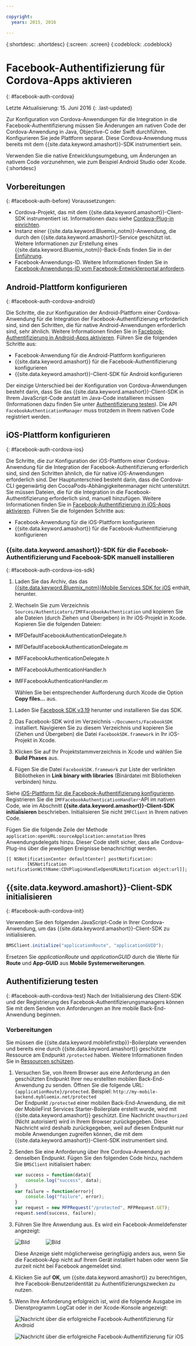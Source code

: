 ```yaml
---

copyright:
  years: 2015, 2016

---
```

{:shortdesc: .shortdesc}
{:screen: .screen}
{:codeblock: .codeblock}

# Facebook-Authentifizierung für Cordova-Apps aktivieren
{: #facebook-auth-cordova}

Letzte Aktualisierung: 15. Juni 2016
{: .last-updated}


Zur Konfiguration von Cordova-Anwendungen für die Integration in die Facebook-Authentifizierung müssen Sie Änderungen am nativen Code der Cordova-Anwendung in Java, Objective-C oder Swift durchführen. Konfigurieren Sie jede Plattform separat. Diese Cordova-Anwendung muss bereits mit dem {{site.data.keyword.amashort}}-SDK instrumentiert sein. 


Verwenden Sie die native Entwicklungsumgebung, um Änderungen an nativem Code vorzunehmen, wie zum Beispiel Android Studio oder Xcode.
{:shortdesc}

## Vorbereitungen
{: #facebook-auth-before}
Voraussetzungen:
* Cordova-Projekt, das mit dem {{site.data.keyword.amashort}}-Client-SDK instrumentiert ist. Informationen dazu siehe [Cordova-Plug-in einrichten](https://console.{DomainName}/docs/services/mobileaccess/getting-started-cordova.html).
* Instanz einer {{site.data.keyword.Bluemix_notm}}-Anwendung, die durch den {{site.data.keyword.amashort}}-Service geschützt ist. Weitere Informationen zur Erstellung eines {{site.data.keyword.Bluemix_notm}}-Back-Ends finden Sie in der [Einführung](index.html).
* Facebook-Anwendungs-ID. Weitere Informationen finden Sie in [Facebook-Anwendungs-ID vom Facebook-Entwicklerportal anfordern](https://console.{DomainName}/docs/services/mobileaccess/facebook-auth-overview.html#facebook-appID).



## Android-Plattform konfigurieren
{: #facebook-auth-cordova-android}

Die Schritte, die zur Konfiguration der Android-Plattform einer Cordova-Anwendung für die Integration der Facebook-Authentifizierung erforderlich sind, sind den Schritten, die für native Android-Anwendungen erforderlich sind, sehr ähnlich. Weitere Informationen finden Sie in [Facebook-Authentifizierung in Android-Apps aktivieren](https://console.{DomainName}/docs/services/mobileaccess/facebook-auth-android.html). Führen Sie die folgenden Schritte aus:

* Facebook-Anwendung für die Android-Plattform konfigurieren
* {{site.data.keyword.amashort}} für die Facebook-Authentifizierung konfigurieren
* {{site.data.keyword.amashort}}-Client-SDK für Android konfigurieren

Der einzige Unterschied bei der Konfiguration von Cordova-Anwendungen besteht darin, dass Sie das {{site.data.keyword.amashort}}-Client-SDK in Ihrem JavaScript-Code anstatt im Java-Code installieren müssen (Informationen dazu finden Sie unter [Authentifizierung testen](#facebook-auth-cordova-test)). Die API `FacebookAuthenticationManager` muss trotzdem in Ihrem nativen Code registriert werden.

## iOS-Plattform konfigurieren
{: #facebook-auth-cordova-ios}

Die Schritte, die zur Konfiguration der iOS-Plattform einer Cordova-Anwendung für die Integration der Facebook-Authentifizierung erforderlich sind, sind den Schritten ähnlich, die für native iOS-Anwendungen erforderlich sind. Der Hauptunterschied besteht darin, dass die Cordova-CLI gegenwärtig den CocoaPods-Abhängigkeitenmanager nicht unterstützt. Sie müssen Dateien, die für die Integration in die Facebook-Authentifizierung erforderlich sind, manuell hinzufügen. Weitere Informationen finden Sie in [Facebook-Authentifizierung in iOS-Apps aktivieren](https://console.{DomainName}/docs/services/mobileaccess/facebook-auth-ios.html). Führen Sie die folgenden Schritte aus:

* Facebook-Anwendung für die iOS-Plattform konfigurieren
* {{site.data.keyword.amashort}} für die Facebook-Authentifizierung konfigurieren

### {{site.data.keyword.amashort}}-SDK für die Facebook-Authentifizierung und Facebook-SDK manuell installieren
{: #facebook-auth-cordova-ios-sdk}
1. Laden Sie das Archiv, das das [{{site.data.keyword.Bluemix_notm}}Mobile Services SDK for iOS](https://hub.jazz.net/git/bluemixmobilesdk/imf-ios-sdk/archive?revstr=master) enthält, herunter.

1. Wechseln Sie zum Verzeichnis `Sources/Authenticators/IMFFacebookAuthentication` und kopieren Sie alle Dateien (durch Ziehen und Übergeben) in Ihr iOS-Projekt in Xcode. Kopieren Sie die folgenden Dateien:
  * IMFDefaultFacebookAuthenticationDelegate.h
  * IMFDefaultFacebookAuthenticationDelegate.m
  * IMFFacebookAuthenticationDelegate.h
  * IMFFacebookAuthenticationHandler.h
  * IMFFacebookAuthenticationHandler.m

	Wählen Sie bei entsprechender Aufforderung durch Xcode die Option **Copy files...** aus.

1. Laden Sie [Facebook SDK v3.19](https://developers.facebook.com/resources/facebook-ios-sdk-3.19.pkg) herunter und installieren Sie das SDK.

1. Das Facebook-SDK wird im Verzeichnis `~/Documents/FacebookSDK` installiert. Navigieren Sie zu diesem Verzeichnis und kopieren Sie (Ziehen und Übergeben) die Datei `FacebookSDK.framework` in Ihr iOS-Projekt in Xcode.

1. 	Klicken Sie auf Ihr Projektstammverzeichnis in Xcode und wählen Sie **Build Phases** aus.

1. Fügen Sie die Datei `FacebookSDK.framework` zur Liste der verlinkten Bibliotheken in **Link binary with libraries** (Binärdatei mit Bibliotheken verbinden) hinzu.

 Siehe [iOS-Plattform für die Facebook-Authentifizierung konfigurieren](https://console.{DomainName}/docs/services/mobileaccess/facebook-auth-ios.html). Registrieren Sie die `IMFFacebookAuthenticationHandler`-API im nativen Code, wie im Abschnitt **{{site.data.keyword.amashort}}-Client-SDK initialisieren** beschrieben. Initialisieren Sie nicht `IMFClient` in Ihrem nativen Code.

Fügen Sie die folgende Zeile der Methode `application:openURL:sourceApplication:annotation` Ihres Anwendungsdelegats hinzu. Dieser Code stellt sicher, dass alle Cordova-Plug-ins über die jeweiligen Ereignisse benachrichtigt werden.

```
[[ NSNotificationCenter defaultCenter] postNotification:
		[NSNotification notificationWithName:CDVPluginHandleOpenURLNotification object:url]];      
```

## {{site.data.keyword.amashort}}-Client-SDK initialisieren
{: #facebook-auth-cordova-init}

Verwenden Sie den folgenden JavaScript-Code in Ihrer Cordova-Anwendung, um das {{site.data.keyword.amashort}}-Client-SDK zu initialisieren.

```JavaScript
BMSClient.initialize("applicationRoute", "applicationGUID");
```

Ersetzen Sie *applicationRoute* und *applicationGUID* durch die Werte für **Route** und **App-GUID** aus **Mobile Systemerweiterungen**.

## Authentifizierung testen
{: #facebook-auth-cordova-test}
Nach der Initialisierung des Client-SDK und der Registrierung des Facebook-Authentifizierungsmanagers können Sie mit dem Senden von Anforderungen an Ihre mobile Back-End-Anwendung beginnen.

### Vorbereitungen
Sie müssen die {{site.data.keyword.mobilefirstbp}}-Boilerplate verwenden und bereits eine durch {{site.data.keyword.amashort}} geschützte Ressource am Endpunkt `/protected` haben. Weitere Informationen finden Sie in [Ressourcen schützen](https://console.{DomainName}/docs/services/mobileaccess/protecting-resources.html).

1. Versuchen Sie, von Ihrem Browser aus eine Anforderung an den geschützten Endpunkt Ihrer neu erstellten mobilen Back-End-Anwendung zu senden. Öffnen Sie die folgende URL: `{applicationRoute}/protected`. Beispiel: `http://my-mobile-backend.mybluemix.net/protected`
<br/>Der Endpunkt `/protected` einer mobilen Back-End-Anwendung, die mit der MobileFirst Services Starter-Boilerplate erstellt wurde, wird mit {{site.data.keyword.amashort}} geschützt. Eine Nachricht `Unauthorized` (Nicht autorisiert) wird in Ihrem Browser zurückgegeben. Diese Nachricht wird deshalb zurückgegeben, weil auf diesen Endpunkt nur mobile Anwendungen zugreifen können, die mit dem {{site.data.keyword.amashort}}-Client-SDK instrumentiert sind.

1. Senden Sie eine Anforderung über Ihre Cordova-Anwendung an denselben Endpunkt. Fügen Sie den folgenden Code hinzu, nachdem Sie `BMSClient` initialisiert haben:

	```JavaScript
	var success = function(data){
    	console.log("success", data);
    }
	var failure = function(error){
    	console.log("failure", error);
    }
	var request = new MFPRequest("/protected", MFPRequest.GET);
	request.send(success, failure);
	```

1. Führen Sie Ihre Anwendung aus. Es wird ein Facebook-Anmeldefenster angezeigt: 

	![Bild](images/android-facebook-login.png) &nbsp;&nbsp;&nbsp;&nbsp;&nbsp;&nbsp;&nbsp;&nbsp;&nbsp;	![Bild](images/ios-facebook-login.png)

	Diese Anzeige sieht möglicherweise geringfügig anders aus, wenn Sie die Facebook-App nicht auf Ihrem Gerät installiert haben oder wenn Sie zurzeit nicht bei Facebook angemeldet sind.

1. Klicken Sie auf **OK**, um {{site.data.keyword.amashort}} zu berechtigen, Ihre Facebook-Benutzeridentität zu Authentifizierungszwecken zu nutzen.

1. 	Wenn Ihre Anforderung erfolgreich ist, wird die folgende Ausgabe im Dienstprogramm LogCat oder in der Xcode-Konsole angezeigt:

	![Nachricht über die erfolgreiche Facebook-Authentifizierung für Android](images/android-facebook-login-success.png)

	![Nachricht über die erfolgreiche Facebook-Authentifizierung für iOS](images/ios-facebook-login-success.png)
